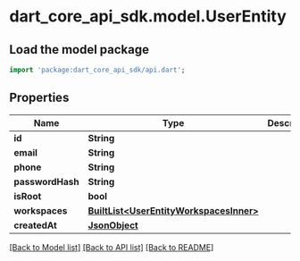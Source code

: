 # dart_core_api_sdk.model.UserEntity

## Load the model package
```dart
import 'package:dart_core_api_sdk/api.dart';
```

## Properties
Name | Type | Description | Notes
------------ | ------------- | ------------- | -------------
**id** | **String** |  | 
**email** | **String** |  | 
**phone** | **String** |  | 
**passwordHash** | **String** |  | [optional] 
**isRoot** | **bool** |  | 
**workspaces** | [**BuiltList&lt;UserEntityWorkspacesInner&gt;**](UserEntityWorkspacesInner.md) |  | [optional] 
**createdAt** | [**JsonObject**](.md) |  | 

[[Back to Model list]](../README.md#documentation-for-models) [[Back to API list]](../README.md#documentation-for-api-endpoints) [[Back to README]](../README.md)


